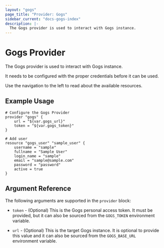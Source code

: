 ```yaml
---
layout: "gogs"
page_title: "Provider: Gogs"
sidebar_current: "docs-gogs-index"
description: |-
  The Gogs provider is used to interact with Gogs instance.
---
```


# Gogs Provider

The Gogs provider is used to interact with Gogs instance.

It needs to be configured with the proper credentials before it can be used.

Use the navigation to the left to read about the available resources.

## Example Usage

```hcl
# Configure the Gogs Provider
provider "gogs" {
    url = "${var.gogs_url}"
    token = "${var.gogs_token}"
}

# Add user
resource "gogs_user" "sample_user" {
    username = "sample"
    fullname = "Sample User"
    login_name = "sample"
    email = "sample@sample.com"
    password = "password"
    active = true
}
```

## Argument Reference

The following arguments are supported in the `provider` block:

* `token` - (Optional) This is the Gogs personal access token. It must be provided, but
  it can also be sourced from the `GOGS_TOKEN` environment variable.

* `url` - (Optional) This is the target Gogs instance.
  It is optional to provide this value and it can also be sourced from the `GOGS_BASE_URL` environment variable.
